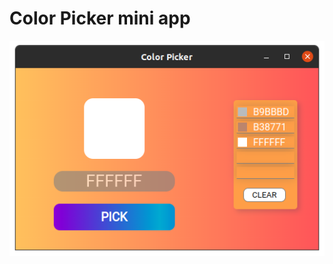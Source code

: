# Color Picker mini app

![ColorPicker App](https://github.com/Imangali2002/color-picker/blob/master/web/colorPicker.png?raw=true)
